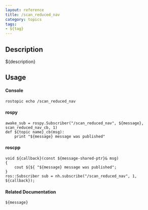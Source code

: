 ```yaml
---
layout: reference
title: /scan_reduced_nav
category: topics
tags: 
- ${tag}
---
```


## Description
${description}

## Usage
#### Console
```
rostopic echo /scan_reduced_nav
```

#### rospy
```
awake_sub = rospy.Subscriber("/scan_reduced_nav", ${message}, scan_reduced_nav_cb, 1)
def ${topic name}_cb(msg):
    print "${message} message was published"
```

#### roscpp
```
void ${callback}(const ${message-shared-ptr}& msg)
{
    cout ${${ "${message} message was published";
}
ros::Subscriber sub = nh.subscribe("/scan_reduced_nav", 1, ${callback});
```

#### Related Documentation
``${message}``  